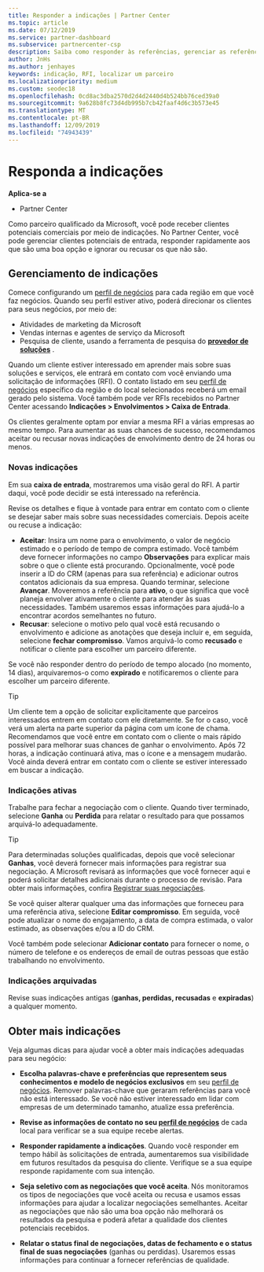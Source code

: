 ```yaml
---
title: Responder a indicações | Partner Center
ms.topic: article
ms.date: 07/12/2019
ms.service: partner-dashboard
ms.subservice: partnercenter-csp
description: Saiba como responder às referências, gerenciar as referências novas, existentes e arquivadas e obter mais referências no futuro.
author: JnHs
ms.author: jenhayes
keywords: indicação, RFI, localizar um parceiro
ms.localizationpriority: medium
ms.custom: seodec18
ms.openlocfilehash: 0cd8ac3dba2570d2d4d2440d4b524bb76ced39a0
ms.sourcegitcommit: 9a628b8fc73d4db995b7cb42faaf4d6c3b573e45
ms.translationtype: MT
ms.contentlocale: pt-BR
ms.lasthandoff: 12/09/2019
ms.locfileid: "74943439"
---
```

# <a name="respond-to-referrals"></a>Responda a indicações

**Aplica-se a**

-  Partner Center

Como parceiro qualificado da Microsoft, você pode receber clientes potenciais comerciais por meio de indicações. No Partner Center, você pode gerenciar clientes potenciais de entrada, responder rapidamente aos que são uma boa opção e ignorar ou recusar os que não são. 

## <a name="referral-management"></a>Gerenciamento de indicações

Comece configurando um [perfil de negócios](create-a-marketing-profile.md) para cada região em que você faz negócios. Quando seu perfil estiver ativo, poderá direcionar os clientes para seus negócios, por meio de:

*  Atividades de marketing da Microsoft
*  Vendas internas e agentes de serviço da Microsoft
*  Pesquisa de cliente, usando a ferramenta de pesquisa do **[provedor de soluções](https://www.microsoft.com/solution-providers/home)** .

Quando um cliente estiver interessado em aprender mais sobre suas soluções e serviços, ele entrará em contato com você enviando uma solicitação de informações (RFI). O contato listado em seu [perfil de negócios](create-a-marketing-profile.md) específico da região e do local selecionados receberá um email gerado pelo sistema. Você também pode ver RFIs recebidos no Partner Center acessando **Indicações > Envolvimentos > Caixa de Entrada**.

Os clientes geralmente optam por enviar a mesma RFI a várias empresas ao mesmo tempo. Para aumentar as suas chances de sucesso, recomendamos aceitar ou recusar novas indicações de envolvimento dentro de 24 horas ou menos.

### <a name="new-referrals"></a>Novas indicações

Em sua **caixa de entrada**, mostraremos uma visão geral do RFI. A partir daqui, você pode decidir se está interessado na referência.

Revise os detalhes e fique à vontade para entrar em contato com o cliente se desejar saber mais sobre suas necessidades comerciais. Depois aceite ou recuse a indicação:

*  **Aceitar**: Insira um nome para o envolvimento, o valor de negócio estimado e o período de tempo de compra estimado. Você também deve fornecer informações no campo **Observações** para explicar mais sobre o que o cliente está procurando. Opcionalmente, você pode inserir a ID do CRM (apenas para sua referência) e adicionar outros contatos adicionais da sua empresa. Quando terminar, selecione **Avançar**. Moveremos a referência para **ativo**, o que significa que você planeja envolver ativamente o cliente para atender às suas necessidades. Também usaremos essas informações para ajudá-lo a encontrar acordos semelhantes no futuro.
*  **Recusar**: selecione o motivo pelo qual você está recusando o envolvimento e adicione as anotações que deseja incluir e, em seguida, selecione **fechar compromisso**. Vamos arquivá-lo como **recusado** e notificar o cliente para escolher um parceiro diferente.

Se você não responder dentro do período de tempo alocado (no momento, 14 dias), arquivaremos-o como **expirado** e notificaremos o cliente para escolher um parceiro diferente.

> [!TIP]
> Um cliente tem a opção de solicitar explicitamente que parceiros interessados entrem em contato com ele diretamente. Se for o caso, você verá um alerta na parte superior da página com um ícone de chama. Recomendamos que você entre em contato com o cliente o mais rápido possível para melhorar suas chances de ganhar o envolvimento. Após 72 horas, a indicação continuará ativa, mas o ícone e a mensagem mudarão. Você ainda deverá entrar em contato com o cliente se estiver interessado em buscar a indicação.

### <a name="active-referrals"></a>Indicações ativas

Trabalhe para fechar a negociação com o cliente. Quando tiver terminado, selecione **Ganha** ou **Perdida** para relatar o resultado para que possamos arquivá-lo adequadamente.

> [!TIP]
> Para determinadas soluções qualificadas, depois que você selecionar **Ganhas**, você deverá fornecer mais informações para registrar sua negociação. A Microsoft revisará as informações que você fornecer aqui e poderá solicitar detalhes adicionais durante o processo de revisão. Para obter mais informações, confira [Registrar suas negociações](register-deals.md).

Se você quiser alterar qualquer uma das informações que forneceu para uma referência ativa, selecione **Editar compromisso**. Em seguida, você pode atualizar o nome do engajamento, a data de compra estimada, o valor estimado, as observações e/ou a ID do CRM.

Você também pode selecionar **Adicionar contato** para fornecer o nome, o número de telefone e os endereços de email de outras pessoas que estão trabalhando no envolvimento.


### <a name="archived-referrals"></a>Indicações arquivadas

Revise suas indicações antigas (**ganhas, perdidas, recusadas** e **expiradas**) a qualquer momento. 

## <a name="getting-more-referrals"></a>Obter mais indicações

Veja algumas dicas para ajudar você a obter mais indicações adequadas para seu negócio:

*  **Escolha palavras-chave e preferências que representem seus conhecimentos e modelo de negócios exclusivos** em seu [perfil de negócios](create-a-marketing-profile.md). Remover palavras-chave que geraram referências para você não está interessado. Se você não estiver interessado em lidar com empresas de um determinado tamanho, atualize essa preferência.

*  **Revise as informações de contato no seu [perfil de negócios](create-a-marketing-profile.md)** de cada local para verificar se a sua equipe recebe alertas.

*  **Responder rapidamente a indicações**. Quando você responder em tempo hábil às solicitações de entrada, aumentaremos sua visibilidade em futuros resultados da pesquisa do cliente. Verifique se a sua equipe responde rapidamente com sua intenção.

*  **Seja seletivo com as negociações que você aceita**. Nós monitoramos os tipos de negociações que você aceita ou recusa e usamos essas informações para ajudar a localizar negociações semelhantes. Aceitar as negociações que não são uma boa opção não melhorará os resultados da pesquisa e poderá afetar a qualidade dos clientes potenciais recebidos.

*  **Relatar o status final de negociações, datas de fechamento e o status final de suas negociações** (ganhas ou perdidas). Usaremos essas informações para continuar a fornecer referências de qualidade.
